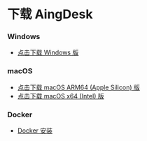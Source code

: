 # 下载 AingDesk

### Windows
- [点击下载 Windows 版](https://aingdesk.bt.cn/AingDesk-win-1.2.1-x64.exe)  
### macOS
- [点击下载 macOS ARM64 (Apple Silicon) 版](https://aingdesk.bt.cn/AingDesk-mac-1.2.1-arm64.dmg)  
- [点击下载 macOS x64 (Intel) 版](https://aingdesk.bt.cn/AingDesk-mac-1.2.1-x64.dmg)
### Docker
- [Docker 安装](/docs/Installation/docker.md)

